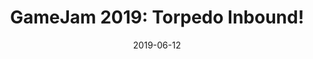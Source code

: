 ---
layout: inner
position: right
title: 'GameJam 2019: Torpedo Inbound!'
date: 2019-06-12
categories: posts
tags: Unity C# Music 2D DAW LMMS
team_size: 5
roles: Audio
contribution_url: 'nAn'
contribution:
 - Sound effects generation
 - Full OST composition
 - Audio integration

featured_image: '/img/posts/Torpedo_Inbound.gif'
featured_video: "https://www.youtube.com/embed/sxm9Ln2IN1o"
project_link: 'https://github.com/miik2/2nd_CITM_GameJam'
button_icon: 'flask'
button_text: 'Visit Project'
lead_text: 'Torpedo Inbound is a game developed during the 2nd edition of the Gran CITM GameJam, a 30h gamejam organized on campus. We came in with 0 experience of Unity and managed to build an action packed game within the time limit. '
---